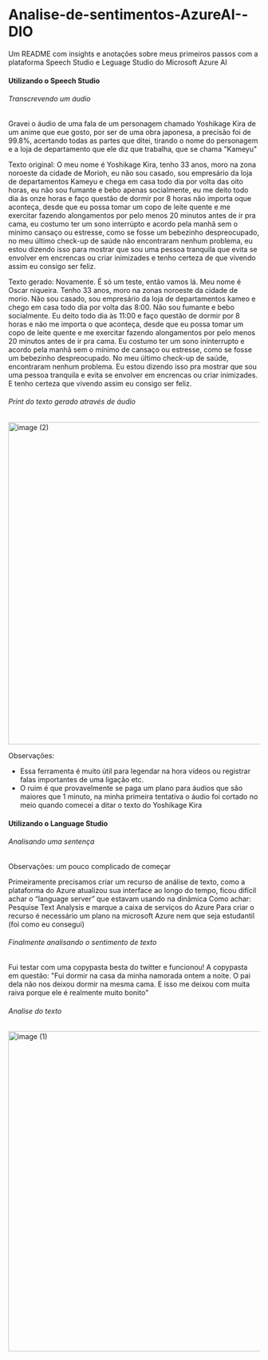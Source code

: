 # Analise-de-sentimentos-AzureAI--DIO
Um README com insights e anotações sobre meus primeiros passos com a plataforma Speech Studio e Leguage Studio do Microsoft Azure AI

#### Utilizando o Speech Studio
###### Transcrevendo um áudio
Gravei o áudio de uma fala de um personagem chamado Yoshikage Kira de um anime que eue gosto, por ser de uma obra japonesa, a precisão foi de 99.8%, acertando todas as partes que ditei, tirando o nome do personagem e a loja de departamento que ele diz que trabalha, que se chama "Kameyu"

Texto original:
O meu nome é Yoshikage Kira, tenho 33 anos, moro na zona noroeste da cidade de Morioh, eu não sou casado, sou empresário da loja de departamentos Kameyu e chega em casa todo dia por volta das oito horas, eu não sou fumante e bebo apenas socialmente, eu me deito todo dia às onze horas e faço questão de dormir por 8 horas não importa oque aconteça, desde que eu possa tomar um copo de leite quente e me exercitar fazendo alongamentos por pelo menos 20 minutos antes de ir pra cama, eu costumo ter um sono interrúpto e acordo pela manhã sem o mínimo cansaço ou estresse, como se fosse um bebezinho despreocupado, no meu último check-up de saúde não encontraram nenhum problema, eu estou dizendo isso para mostrar que sou uma pessoa tranquila que evita se envolver em encrencas ou criar inimizades e tenho certeza de que vivendo assim eu consigo ser feliz.

Texto gerado:
Novamente. É só um teste, então vamos lá. Meu nome é Oscar niqueira. Tenho 33 anos, moro na zonas noroeste da cidade de morio. Não sou casado, sou empresário da loja de departamentos kameo e chego em casa todo dia por volta das 8:00. Não sou fumante e bebo socialmente. Eu deito todo dia às 11:00 e faço questão de dormir por 8 horas e não me importa o que aconteça, desde que eu possa tomar um copo de leite quente e me exercitar fazendo alongamentos por pelo menos 20 minutos antes de ir pra cama. Eu costumo ter um sono ininterrupto e acordo pela manhã sem o mínimo de cansaço ou estresse, como se fosse um bebezinho despreocupado. No meu último check-up de saúde, encontraram nenhum problema. Eu estou dizendo isso pra mostrar que sou uma pessoa tranquila e evita se envolver em encrencas ou criar inimizades. E tenho certeza que vivendo assim eu consigo ser feliz. 

###### Print do texto gerado através de áudio
<img width="1763" height="646" alt="image (2)" src="https://github.com/user-attachments/assets/8b322bb6-d14c-4308-9a7a-a7ed29baa2bf" />

Observações:
- Essa ferramenta é muito útil para legendar na hora vídeos ou registrar falas importantes de uma ligação etc.
- O ruim é que provavelmente se paga um plano para áudios que são maiores que 1 minuto, na minha primeira tentativa o áudio foi cortado no meio quando comecei a ditar o texto do Yoshikage Kira

#### Utilizando o Language Studio
###### Analisando uma sentença
Observações: um pouco complicado de começar

Primeiramente precisamos criar um recurso de análise de texto, como a plataforma do Azure atualizou sua interface ao longo do tempo, ficou difícil achar o “language server” que estavam usando na dinâmica
Como achar: Pesquise Text Analysis e marque a caixa de serviços do Azure
Para criar o recurso é necessário um plano na microsoft Azure nem que seja estudantil (foi como eu consegui)

###### Finalmente analisando o sentimento de texto
Fui testar com uma copypasta besta do twitter e funcionou!
A copypasta em questão: "Fui dormir na casa da minha namorada ontem a noite. O pai dela não nos deixou dormir na mesma cama. E isso me deixou com muita raiva porque ele é realmente muito bonito"
###### Analise do texto
<img width="562" height="642" alt="image (1)" src="https://github.com/user-attachments/assets/bb7ba0ef-9894-4b4e-8826-c359593a6b26" />
